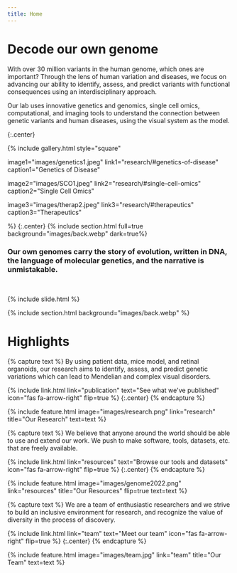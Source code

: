 ```yaml
---
title: Home
---
```


# Decode our own genome

With over 30 million variants in the human genome, which ones are important? Through the lens of human variation and diseases, we focus on advancing our ability to identify, assess, and predict variants with functional consequences using an interdisciplinary approach. 

Our lab uses innovative genetics and genomics, single cell omics, computational, and imaging tools to understand the connection between genetic variants and human diseases, using the visual system as the model.

{:.center}

{%
  include gallery.html style="square"

  image1="images/genetics1.jpeg"
  link1="research/#genetics-of-disease"
  caption1="Genetics&nbsp;of&nbsp;Disease"

  image2="images/SCO1.jpeg"
  link2="research/#single-cell-omics"
  caption2="Single&nbsp;Cell&nbsp;Omics"

  image3="images/therap2.jpeg"
  link3="research/#therapeutics"
  caption3="Therapeutics"

%}
{:.center}
{% include section.html full=true background="images/back.webp" dark=true%}
<br>
### Our own genomes carry the story of evolution, written in DNA, the language of molecular genetics, and the narrative is unmistakable.
<br>

{% include slide.html %}

{% include section.html background="images/back.webp" %}

# Highlights

{% capture text %}
By using patient data, mice model, and retinal organoids, our research aims to identify, assess, and predict genetic variations which can lead to Mendelian and complex visual disorders.

{%
  include link.html
  link="publication"
  text="See what we've published"
  icon="fas fa-arrow-right"
  flip=true
%}
{:.center}
{% endcapture %}

{%
  include feature.html
  image="images/research.png"
  link="research"
  title="Our Research"
  text=text
%}

{% capture text %}
We believe that anyone around the world should be able to use and extend our work. 
We push to make software, tools, datasets, etc. that are freely available.

{%
  include link.html
  link="resources"
  text="Browse our tools and datasets"
  icon="fas fa-arrow-right"
  flip=true
%}
{:.center}
{% endcapture %}

{%
  include feature.html
  image="images/genome2022.png"
  link="resources"
  title="Our Resources"
  flip=true
  text=text
%}

{% capture text %}
We are a team of enthusiastic researchers and we strive to build an inclusive environment for research, and recognize the value of diversity in the process of discovery.

{%
  include link.html
  link="team"
  text="Meet our team"
  icon="fas fa-arrow-right"
  flip=true
%}
{:.center}
{% endcapture %}

{%
  include feature.html
  image="images/team.jpg"
  link="team"
  title="Our Team"
  text=text
%}
